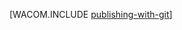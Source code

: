 ﻿<properties title="Publishing with Git (PHP) - Windows Azure" pageTitle="Publishing with Git (PHP) - Windows Azure" keywords="publishing Git Azure, publish website Azure" description="Learn how to use Git to publish a Windows Azure web site, and then enable continuous deployment from GitHub and CodePlex." services="Web Sites" documentationCenter="PHP" />

[WACOM.INCLUDE [publishing-with-git](../includes/publishing-with-git.md)]
